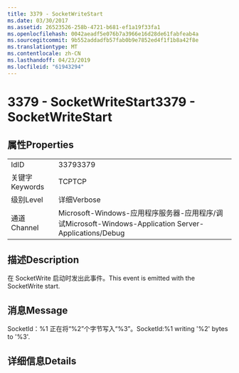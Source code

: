 ```yaml
---
title: 3379 - SocketWriteStart
ms.date: 03/30/2017
ms.assetid: 26523526-258b-4721-b681-ef1a19f33fa1
ms.openlocfilehash: 0042aeadf5e076b7a3966e16d28de61fabfeab4a
ms.sourcegitcommit: 9b552addadfb57fab0b9e7852ed4f1f1b8a42f8e
ms.translationtype: MT
ms.contentlocale: zh-CN
ms.lasthandoff: 04/23/2019
ms.locfileid: "61943294"
---
```

# <a name="3379---socketwritestart"></a><span data-ttu-id="b7346-102">3379 - SocketWriteStart</span><span class="sxs-lookup"><span data-stu-id="b7346-102">3379 - SocketWriteStart</span></span>
## <a name="properties"></a><span data-ttu-id="b7346-103">属性</span><span class="sxs-lookup"><span data-stu-id="b7346-103">Properties</span></span>  
  
|||  
|-|-|  
|<span data-ttu-id="b7346-104">Id</span><span class="sxs-lookup"><span data-stu-id="b7346-104">ID</span></span>|<span data-ttu-id="b7346-105">3379</span><span class="sxs-lookup"><span data-stu-id="b7346-105">3379</span></span>|  
|<span data-ttu-id="b7346-106">关键字</span><span class="sxs-lookup"><span data-stu-id="b7346-106">Keywords</span></span>|<span data-ttu-id="b7346-107">TCP</span><span class="sxs-lookup"><span data-stu-id="b7346-107">TCP</span></span>|  
|<span data-ttu-id="b7346-108">级别</span><span class="sxs-lookup"><span data-stu-id="b7346-108">Level</span></span>|<span data-ttu-id="b7346-109">详细</span><span class="sxs-lookup"><span data-stu-id="b7346-109">Verbose</span></span>|  
|<span data-ttu-id="b7346-110">通道</span><span class="sxs-lookup"><span data-stu-id="b7346-110">Channel</span></span>|<span data-ttu-id="b7346-111">Microsoft-Windows-应用程序服务器-应用程序/调试</span><span class="sxs-lookup"><span data-stu-id="b7346-111">Microsoft-Windows-Application Server-Applications/Debug</span></span>|  
  
## <a name="description"></a><span data-ttu-id="b7346-112">描述</span><span class="sxs-lookup"><span data-stu-id="b7346-112">Description</span></span>  
 <span data-ttu-id="b7346-113">在 SocketWrite 启动时发出此事件。</span><span class="sxs-lookup"><span data-stu-id="b7346-113">This event is emitted with the SocketWrite start.</span></span>  
  
## <a name="message"></a><span data-ttu-id="b7346-114">消息</span><span class="sxs-lookup"><span data-stu-id="b7346-114">Message</span></span>  
 <span data-ttu-id="b7346-115">SocketId：%1 正在将“%2”个字节写入“%3”。</span><span class="sxs-lookup"><span data-stu-id="b7346-115">SocketId:%1 writing '%2' bytes to '%3'.</span></span>  
  
## <a name="details"></a><span data-ttu-id="b7346-116">详细信息</span><span class="sxs-lookup"><span data-stu-id="b7346-116">Details</span></span>
